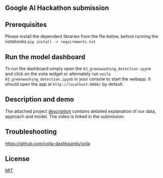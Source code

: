 ## Google AI Hackathon submission


## Prerequisites
Please install the dependent libraries from the file below, before running the notebooks 
`pip install -r requirements.txt`

## Run the model dashboard
To run the dashboard simply open the `03_greenwashing_detection.ipynb` and click on the voila widget  or alternately run  `voila 03_greenwashing_detection.ipynb` in your console to start the webapp. It should open the app at `http://localhost:8866/` by default. 

## Description and demo
The attached project [description](./description.md) contains detailed explanation of our data, approach and model. The video is linked in the submission. 

## Troubleshooting
https://github.com/voila-dashboards/voila 

## License
[MIT ](./LICENSE)

